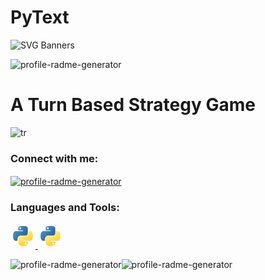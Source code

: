 # PyText


![SVG Banners](https://svg-banners.vercel.app/api?type=typeWriter&text1=PyText%20🐍&text2=Turn%20Based%20Strategy%20Game&width=900&height=400)


<img height="auto" src="https://komarev.com/ghpvc/?username=V-Silpin&label=Profile%20views&color=0e75b6&style=flat" alt="profile-radme-generator" />

# A Turn Based Strategy Game

<p align="left"> <img width="900" height="110" src="https://readme-jokes.vercel.app/api" alt ="tr"/> </p>



<h3 align="left">Connect with me:</h3> <p align="left"> <a href="https://github.com/V-Silpin" target="blank"><img align="center" src=https://raw.githubusercontent.com/rahuldkjain/github-profile-readme-generator/master/src/images/icons/Social/github.svg alt="profile-radme-generator" height="30" width="40" /></a> </p>

<h3 align="left">Languages and Tools:</h3> <p align="left"> <a href=https://www.python.org target="_blank" rel="noreferrer"> <img src=https://raw.githubusercontent.com/devicons/devicon/master/icons/python/python-original.svg alt="android" width="40" height="40"/> </a> <a href=https://www.python.org target="_blank" rel="noreferrer"> <img src=https://raw.githubusercontent.com/devicons/devicon/master/icons/python/python-original.svg alt="android" width="40" height="40"/> </a> </p>



<img align="left" height="auto" width={300} src="https://github-readme-stats.vercel.app/api?username=V-Silpin&show_icons=true&theme=dark&locale=en&hide_border=false" alt="profile-radme-generator" />





<img align="left" height="auto" width={300} src="https://github-readme-stats.vercel.app/api/top-langs/?username=V-Silpin&theme=dark&hide_border=false" alt="profile-radme-generator" />

